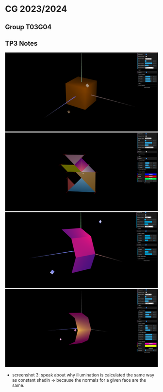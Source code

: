# CG 2023/2024

## Group T03G04

## TP3 Notes

![Screenshot](screenshots/cg-t03g04-tp3-1.png)
![Screenshot](screenshots/cg-t03g04-tp3-2.png)
![Screenshot](screenshots/cg-t03g04-tp3-3.png)
![Screenshot](screenshots/cg-t03g04-tp3-4.png)
- screenshot 3: speak about why illumination is calculated the same way as constant shadin -> because the normals for a given face are the same.
